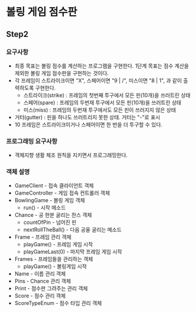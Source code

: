 # 볼링 게임 점수판

## Step2
### 요구사항
* 최종 목표는 볼링 점수를 계산하는 프로그램을 구현한다. 1단계 목표는 점수 계산을 제외한 볼링 게임 점수판을 구현하는 것이다.
* 각 프레임이 스트라이크이면 "X", 스페어이면 "9 | /", 미스이면 "8 | 1", 과 같이 출력하도록 구현한다.
  * 스트라이크(strike) : 프레임의 첫번째 투구에서 모든 핀(10개)을 쓰러트린 상태
  * 스페어(spare) : 프레임의 두번재 투구에서 모든 핀(10개)을 쓰러트린 상태
  * 미스(miss) : 프레임의 두번재 투구에서도 모든 핀이 쓰러지지 않은 상태
* 거터(gutter) : 핀을 하나도 쓰러트리지 못한 상태. 거터는 "-"로 표시
* 10 프레임은 스트라이크이거나 스페어이면 한 번을 더 투구할 수 있다.

### 프로그래밍 요구사항
* 객체지향 생활 체조 원칙을 지키면서 프로그래밍한다.


### 객체 설명
* GameClient - 접속 클라이언트 객체
* GameController - 게임 접속 컨트롤러 객체
* BowlingGame - 볼링 게임 객체
  * run() - 시작 메소드
* Chance - 공 한분 굴리는 찬스 객체
  * countOfPin - 넘어진 핀 
  * nextRollTheBall() - 다음 공울 굴리는 메소드
* Frame - 프레임 관리 객체
  * playGame() - 프레임 게임 시작
  * playGameLast(0) - 마지막 프레임 게임 시작
* Frames - 프레임들을 관리하는 객체
  * playGame() - 볼링게임 시작
* Name - 이름 관리 객체
* Pins - Chance 관리 객체
* Print - 점수판 그려주는 관리 객체
* Score - 점수 관리 객체
* ScoreTypeEnum - 점수 타입 관리 객체